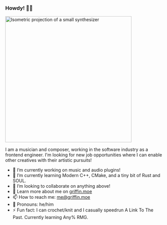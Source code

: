 ### Howdy! 👋🏻

<img src="https://griffin.moe/images/super-synth.svg" alt="Isometric projection of a small synthesizer" width="400px">

I am a musician and composer, working in the software industry as a frontend engineer. I'm looking for new job opportunities where I can enable other creatives with their artistic pursuits!

- 🔭 I’m currently working on music and audio plugins!
- 🌱 I’m currently learning Modern C++, CMake, and a tiny bit of Rust and SOUL.
- 👯 I’m looking to collaborate on anything above!
- 💬 Learn more about me on [griffin.moe](https://griffin.moe/)
- 📫 How to reach me: [me@griffin.moe](mailto:me@griffin.moe)
- 👤 Pronouns: he/him
- ⚡ Fun fact: I can crochet/knit and I casually speedrun A Link To The Past. Currently learning Any% RMG.
